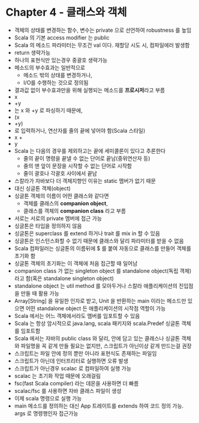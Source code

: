 # Chapter 4 - 클래스와 객체

* 객체의 상태를 변경하는 함수, 변수는 private 으로 선언하여 robustness 를 높임
* Scala 의 기본 access modifier 는 public
* Scala 의 메소드 파라미터는 무조건 val 이다. 재할당 시도 시, 컴파일에러 발생함
* return 생략가능
* 하나의 표현식만 있는경우 중괄호 생략가능
* 메소드의 부수효과는 일반적으로
    * 메소드 밖의 상태를 변경하거나,
    * I/O를 수행하는 것으로 정의됨
* 결과값 없이 부수효과만을 위해 실행되는 메소드를 **프로시저**라고 부름
* x
* +y
* 는 x 와 +y 로 파싱하기 때문에,
* (x
* +y)
* 로 입력하거나, 연산자를 줄의 끝에 넣어야 함(Scala 스타일)
* x +
* y
* Scala 는 다음의 경우를 제외하고는 끝에 세미콜론이 있다고 추론한다
    * 줄의 끝이 명령을 끝낼 수 없는 단어로 끝남(중위연산자 등)
    * 줄의 맨 앞이 문장을 시작할 수 없는 단어로 시작함
    * 줄이 괄호나 각괄호 사이에서 끝남
* 스칼라가 자바보다 더 객체지향인 이유는 static 멤버가 없기 때문
* 대신 싱글톤 객체(object)
* 싱글톤 객체의 이름이 어떤 클래스와 같다면
    * 객체를 클래스의 **companion object**,
    * 클래스를 객체의 **companion class** 라고 부름
* 서로는 서로의 private 멤버에 접근 가능
* 싱글톤은 타입을 정의하지 않음
* 싱글톤은 superclass 를 extend 하거나 trait 를 mix in 할 수 있음
* 싱글톤은 인스턴스화할 수 없기 때문에 클래스와 달리 파라미터를 받을 수 없음
* Scala 컴파일러는 싱글톤의 이름뒤에 $ 를 붙여 자동으로 클래스를 만들어 객체를 초기화 함
* 싱글톤 객체의 초기화는 이 객체에 처음 접근할 때 일어남
* companion class 가 없는 singleton object 를 standalone object(독립 객체)라고 함(혹은 standalone singleton object)
* standalone object 는 util method 를 모아두거나 스칼라 애플리케이션의 진입점을 만들 때 활용 가능
* Array[String] 을 유일한 인자로 받고, Unit 을 반환하는 main 이라는 메소드만 있으면 어떤 standalone object 든 애플리케이션의 시작점 역할이 가능
* Scala 에서는 어느 객체에서라도 멤버를 임포트할 수 있음
* Scala 는 항상 암시적으로 java.lang, scala 패키지와 scala.Predef 싱글톤 객체를 임포트함
* Scala 에서는 자바의 public class 와 달리, 안에 담고 있는 클래스나 싱글톤 객체와 파일명을 꼭 같게 만들 필요는 없지만, 스크립트가 아닌이상 같게 만드는걸 권장
* 스크립트는 파일 안에 정의 뿐만 아니라 표현식도 존재하는 파일임
* 스크립트가 아닌데 인터프리터로 실행하면 오류 발생
* 스크립트가 아닌경우 scalac 로 컴파일하여 실행 가능
* scalac 는 초기화 작업 때문에 오래걸림
* fsc(fast Scala compiler) 라는 데몬을 사용하면 더 빠름
* scalac/fsc 를 사용하면 자바 클래스 파일이 생성
* 이제 scala 명령으로 실행 가능
* main 메소드를 정의하는 대신 App 트레이트를 extends 하여 코드 정의 가능. args 로 명령행인자 접근가능
